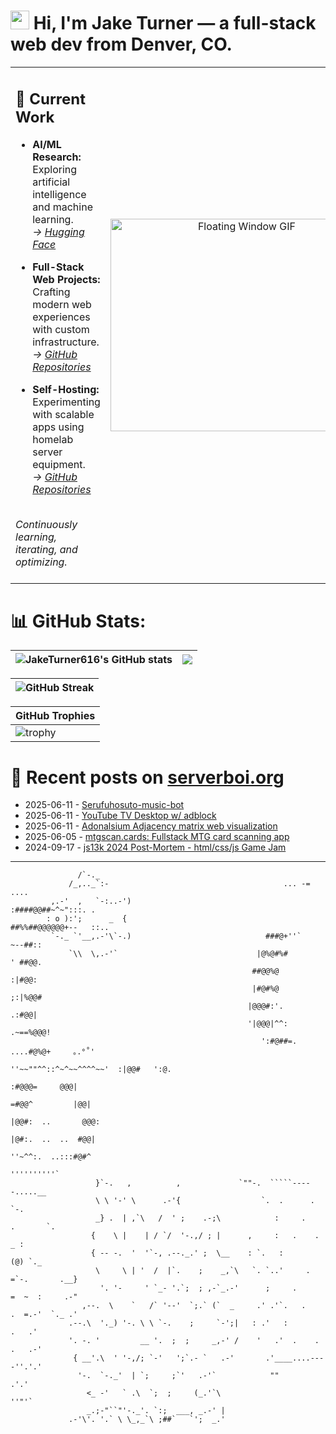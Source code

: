 <h1><img src="https://user-images.githubusercontent.com/42378118/110234147-e3259600-7f4e-11eb-95be-0c4047144dea.gif" width="30"> Hi, I'm Jake Turner — a full-stack web dev from Denver, CO.</h1>
<table>
<tr>
<td>

## 🔭 Current Work  

- **AI/ML Research:** Exploring artificial intelligence and machine learning.  
  _→ [Hugging Face](https://huggingface.co/JakeTurner616)_

- **Full-Stack Web Projects:** Crafting modern web experiences with custom infrastructure.  
  _→ [GitHub Repositories](https://github.com/JakeTurner616?tab=repositories)_

- **Self-Hosting:** Experimenting with scalable apps using homelab server equipment.  
  _→ [GitHub Repositories](https://github.com/JakeTurner616?tab=repositories)_

<br>
<i>Continuously learning, iterating, and optimizing.</i>
</br>
<br>

</td>
<td align="center">
  <img src="https://media3.giphy.com/media/v1.Y2lkPTc5MGI3NjExNHB6emt1MmZqMW5weWpxbHNpZ2Y5bDdpc2hyeTVvbGoxdzliYnY0ayZlcD12MV9pbnRlcm5hbF9naWZfYnlfaWQmY3Q9Zw/26tPgbUUcfS5IWiTm/giphy.gif" 
      alt="Floating Window GIF" 
      width="420" 
      height="340"
>
  <br />
</td>
</tr>
</table>

# 📊 GitHub Stats:
| <img align="center" src="https://github-readme-stats.vercel.app/api?username=JakeTurner616&show_icons=true&include_all_commits=true&theme=default&hide_border=true&show_icons=true&show=prs_merged,prs_merged_percentage&hide=contribs,issues" alt="JakeTurner616's GitHub stats" /></a> | <img align="center" src="https://github-readme-stats.vercel.app/api/top-langs/?username=JakeTurner616&layout=compact&theme=default&hide_border=true&size_weight=0.2&count_weight=0.8" /></a> |
| ------------- | ------------- |

| <img src="https://github-readme-streak-stats-eight.vercel.app?user=JakeTurner616&card_width=777" alt="GitHub Streak" /></a>
| ------------- |

| GitHub Trophies |
|------------------|
| ![trophy](https://github-profile-trophy.vercel.app/?username=JakeTurner616&column=7&margin-w=15&margin-h=15&no-frame=true&flat) |

# 📰 Recent posts on [serverboi.org](https://serverboi.org)

<!-- feed start -->
- 2025-06-11 - [Serufuhosuto-music-bot](https://serverboi.org/posts/self-hosted-music-bot/)
- 2025-06-11 - [YouTube TV Desktop w/ adblock](https://serverboi.org/posts/YouTubeTV-adblocking/)
- 2025-06-11 - [Adonalsium Adjacency matrix web visualization](https://serverboi.org/posts/Adonalsium-data/)
- 2025-06-05 - [mtgscan.cards: Fullstack MTG card scanning app](https://serverboi.org/posts/mtgcards-scan/)
- 2024-09-17 - [js13k 2024 Post-Mortem - html/css/js Game Jam](https://serverboi.org/posts/js13k-Post-Mortem/)
<!-- feed end -->

---


```
               /`-._
             /_,.._`:-                                       ... -= ....
         ,.-'  ,   `-:..-')                                 :####@@##~^~":::. .
        : o ):';      _  {                                ##%%##@@@@@@+--   ::..
         `-._ `'__,.-'\`-.)                              ###@+''`           ~--##::
             `\\  \,.-'`                               |@%@#%#               ' ##@@.
                                                      ##@@%@                  :|#@@:
                                                      |#@#%@                  ;:|%@@#
                                                     |@@@#:'.                 .:#@@|
                                                     '|@@@|^^:             .~==%@@@!
                                                        ':#@##=.        ....#@%@+     ｡.°˚'
                                                          ''~~""^^::^~^~~^^^^~~'  :|@@#   ':@.
                                                                              :#@@@=     @@@|    
                                                                            =#@@^         |@@|   
                                                                          |@@#:  ..       @@@:
                                                                         |@#:.  ..  ..  #@@|
                                                                          ''~^^:.  ..:::#@#^
                                                                               ''''''''''`
                   }`-.   ,          ,             `""-.  `````-----.....__ 
                   \ \ '-' \      .-'{                  `.  .      .       `-. 
                   _} .  | ,`\   /  ' ;    .-;\            :     .     .       `.
                  {    \ |    | / `/  '-.,/ ; |      ,     :   .    .          _ :
                  { -- -.  '  '`-, .--._.' ;  \__    : `.   :                  (@) `._
                   \     \ | '  /  |`.    ;    _,`\   `. `..'     .     =`-.       .__}
                    '. '-     ' `_- '.`;  ; ,-`_.-'      ;     .        =  ~  :     .-"
                ,--.  \    `   /` '--'  `;.` (`  _     .' .'`.   .    .  =.-'  `._ .'
             .--.\  '._) '-. \ \ `-.    ;     `-';|   : .'   :               .   .'
             '. -. '         __ '.  ;  ;     _,-' /    '   .'  .    .     .   .-'
              { __'.\  ' '-,/; `-'   ';`.- `   .-'       .'____....----''.'.'
               '-.  `-._'  | `;     ;`'   .-'`            ""             .'.'
                 <_ -'   ` .\  `;  ;     (_.'`\                        ''"'`
                 _.;-"``"'-._'. `:;  ___, _.-' |     
             .-'\'. '.` \ \_,_`\ ;##`   `';  _.'
```
